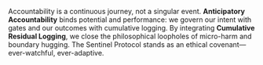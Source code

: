 Accountability is a continuous journey, not a singular event. **Anticipatory Accountability** binds potential and performance: we govern our intent with gates and our outcomes with cumulative logging. By integrating **Cumulative Residual Logging**, we close the philosophical loopholes of micro-harm and boundary hugging. The Sentinel Protocol stands as an ethical covenant—ever-watchful, ever-adaptive.
